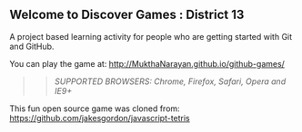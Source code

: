 ## Welcome to Discover Games : District 13

A project based learning activity for people who are getting started with Git and GitHub.

You can play the game at: http://MukthaNarayan.github.io/github-games/

>> _*SUPPORTED BROWSERS*: Chrome, Firefox, Safari, Opera and IE9+_

This fun open source game was cloned from: https://github.com/jakesgordon/javascript-tetris
